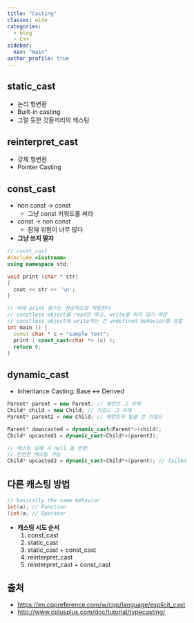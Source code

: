 ```yaml
---
title: "Casting"
classes: wide
categories: 
  - blog
  - C++
sidebar:
  nav: "main"
author_profile: true
---
```


## static_cast
* 논리 형변환
* Built-in casting
* 그럴 듯한 것들끼리의 캐스팅

## reinterpret_cast
* 강제 형변환
* Pointer Casting

## const_cast
* non const -> const
    * 그냥 const 키워드를 써라
* const -> non const
    * 잠재 위험이 너무 많다
* **그냥 쓰지 말자**
```c++
// const_cast
#include <iostream>
using namespace std;

void print (char * str)
{
  cout << str << '\n';
}

// 아래 print 함수는 정상적으로 작동한다 
// constless object를 read만 하고, write을 하지 않기 땨문
// constless object에 write하는 건 undefined behavior를 유발
int main () {
  const char * c = "sample text";
  print ( const_cast<char *> (c) );
  return 0;
}
```

## dynamic_cast
* Inheritance Casting: Base <-> Derived

```c++
Parent* parent = new Parent; // 페런트 그 자체
Child* child = new Child; // 차일드 그 자체
Parent* parent2 = new Child; // 페런트의 탈을 쓴 차일드

Parent* downcasted = dynamic_cast<Parent*>(child);
Child* upcasted1 = dynamic_cast<Child*>(parent2);

// 캐스팅 실패 시 null 을 반환,
// 안전한 캐스팅 가능
Child* upcasted2 = dynamic_cast<Child*>(parent); // failed
```

## 다른 캐스팅 방법

```c++
// basically the same behavior
int(a); // Function
(int)a; // Operator
```
* **캐스팅 시도 순서**
    1. const_cast 
    2. static_cast 
    3. static_cast + const_cast 
    4. reinterpret_cast 
    5. reinterpret_cast  + const_cast 

## 출처
* <https://en.cppreference.com/w/cpp/language/explicit_cast>
* <http://www.cplusplus.com/doc/tutorial/typecasting/>